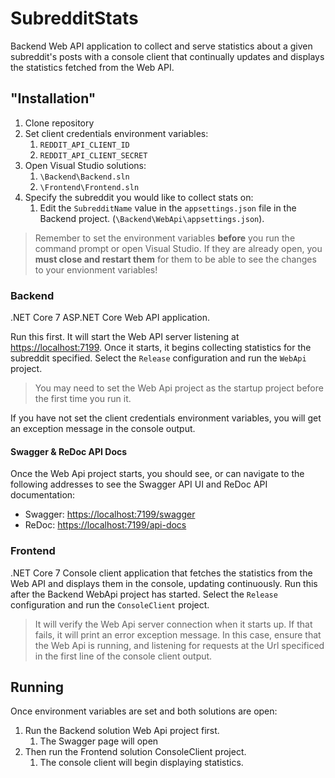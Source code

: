 # SubredditStats

Backend Web API application to collect and serve statistics about a given subreddit's posts with a console client that continually updates and displays the statistics fetched from the Web API.

## "Installation"

1. Clone repository
1. Set client credentials environment variables:
    1. `REDDIT_API_CLIENT_ID`
    1. `REDDIT_API_CLIENT_SECRET`
1. Open Visual Studio solutions:
    1. `\Backend\Backend.sln`
    1. `\Frontend\Frontend.sln`
1. Specify the subreddit you would like to collect stats on:
    1. Edit the `SubredditName` value in the `appsettings.json` file in the Backend project. (`\Backend\WebApi\appsettings.json`).

>Remember to set the environment variables **before** you run the command prompt or open Visual Studio. If they are already open, you **must close and restart them** for them to be able to see the changes to your envionment variables!

### Backend

.NET Core 7 ASP.NET Core Web API application.

Run this first. It will start the Web API server listening at <https://localhost:7199>. Once it starts, it begins collecting statistics for the subreddit specified. Select the `Release` configuration and run the `WebApi` project.

>You may need to set the Web Api project as the startup project before the first time you run it.

If you have not set the client credentials environment variables, you will get an exception message in the console output.

#### Swagger & ReDoc API Docs

Once the Web Api project starts, you should see, or can navigate to the following addresses to see the Swagger API UI and ReDoc API documentation:

* Swagger: <https://localhost:7199/swagger>
* ReDoc: <https://localhost:7199/api-docs>

### Frontend

.NET Core 7 Console client application that fetches the statistics from the Web API and displays them in the console, updating continuously. Run this after the Backend WebApi project has started. Select the `Release` configuration and run the `ConsoleClient` project.

>It will verify the Web Api server connection when it starts up. If that fails, it will print an error exception message. In this case, ensure that the Web Api is running, and listening for requests at the Url specificed in the first line of the console client output.

## Running

Once environment variables are set and both solutions are open:

1. Run the Backend solution Web Api project first.
    1. The Swagger page will open
1. Then run the Frontend solution ConsoleClient project.
    1. The console client will begin displaying statistics.
